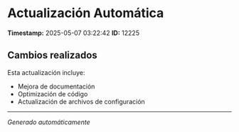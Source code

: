 # Actualización Automática

**Timestamp:** 2025-05-07 03:22:42
**ID:** 12225

## Cambios realizados

Esta actualización incluye:
- Mejora de documentación
- Optimización de código
- Actualización de archivos de configuración

---
*Generado automáticamente*
